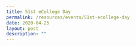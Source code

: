 ```yaml
---
title: 51st eCollege Day
permalink: /resources/events/51st-ecollege-day
date: 2020-04-25
layout: post
description: ""
---
```

